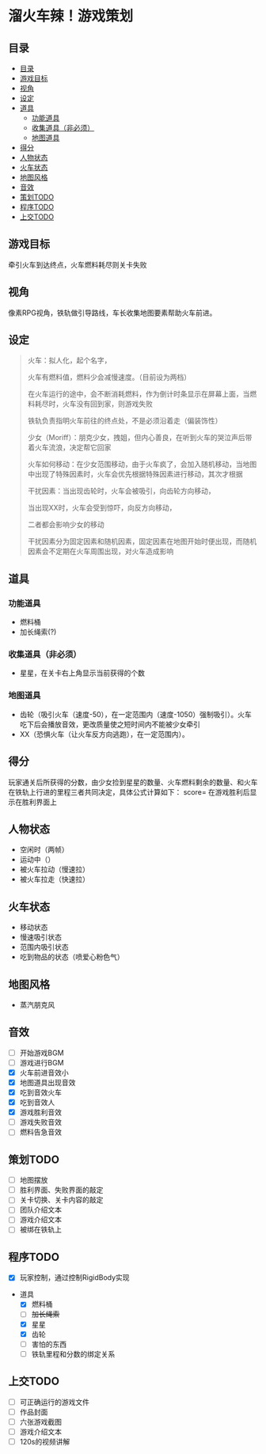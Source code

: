 # **溜火车辣！游戏策划**

## 目录
- [目录](#目录)
- [游戏目标](#游戏目标)
- [视角](#视角)
- [设定](#设定)
- [道具](#道具)
  - [功能道具](#功能道具)
  - [收集道具（非必须）](#收集道具非必须)
  - [地图道具](#地图道具)
- [得分](#得分)
- [人物状态](#人物状态)
- [火车状态](#火车状态)
- [地图风格](#地图风格)
- [音效](#音效)
- [策划TODO](#策划todo)
- [程序TODO](#程序todo)
- [上交TODO](#上交todo)

## 游戏目标

牵引火车到达终点，火车燃料耗尽则关卡失败

## 视角

像素RPG视角，铁轨做引导路线，车长收集地图要素帮助火车前进。

## 设定

> 火车：拟人化，起个名字，
>
> 火车有燃料值，燃料少会减慢速度。（目前设为两档）
>
> 在火车运行的途中，会不断消耗燃料，作为倒计时条显示在屏幕上面，当燃料耗尽时，火车没有回到家，则游戏失败
>
> 铁轨负责指明火车前往的终点处，不是必须沿着走（偏装饰性）
>
> 少女（Moriff）：朋克少女，拽姐，但内心善良，在听到火车的哭泣声后带着火车流浪，决定帮它回家
>
> 火车如何移动：在少女范围移动，由于火车疯了，会加入随机移动，当地图中出现了特殊因素时，火车会优先根据特殊因素进行移动，其次才根据
>
> 干扰因素：当出现齿轮时，火车会被吸引，向齿轮方向移动，
>
> 当出现XX时，火车会受到惊吓，向反方向移动，
>
> 二者都会影响少女的移动
>
> 干扰因素分为固定因素和随机因素，固定因素在地图开始时便出现，而随机因素会不定期在火车周围出现，对火车造成影响

## 道具

### 功能道具

- 燃料桶
- 加长绳索(?)

### 收集道具（非必须）

- 星星，在关卡右上角显示当前获得的个数

### 地图道具

- 齿轮（吸引火车（速度-50），在一定范围内（速度-1050）强制吸引）。火车吃下后会播放音效，更改质量使之短时间内不能被少女牵引
- XX（恐惧火车（让火车反方向逃跑），在一定范围内）。
## 得分
玩家通关后所获得的分数，由少女捡到星星的数量、火车燃料剩余的数量、和火车在铁轨上行进的里程三者共同决定，具体公式计算如下：
score=
在游戏胜利后显示在胜利界面上

## 人物状态

- 空闲时（两帧）
- 运动中（）
- 被火车拉动（慢速拉）
- 被火车拉走（快速拉）

## 火车状态

- 移动状态
- 慢速吸引状态
- 范围内吸引状态
- 吃到物品的状态（喷爱心粉色气）

## 地图风格

- 蒸汽朋克风

## 音效

- [ ] 开始游戏BGM
- [ ] 游戏进行BGM
- [x] 火车前进音效小
- [x] 地图道具出现音效
- [x] 吃到音效火车
- [x] 吃到音效人
- [x] 游戏胜利音效
- [ ] 游戏失败音效
- [ ] 燃料告急音效

## 策划TODO
- [ ] 地图摆放
- [ ] 胜利界面、失败界面的敲定
- [ ] 关卡切换、关卡内容的敲定
- [ ] 团队介绍文本
- [ ] 游戏介绍文本
- [ ] 被绑在铁轨上

## 程序TODO

- [x] 玩家控制，通过控制RigidBody实现
- 道具
  - [x] 燃料桶
  - [ ] ~~加长绳索~~
  - [x] 星星
  - [x] 齿轮
  - [ ] 害怕的东西
  - [ ] 铁轨里程和分数的绑定关系
## 上交TODO

- [ ] 可正确运行的游戏文件
- [ ] 作品封面
- [ ] 六张游戏截图
- [ ] 游戏介绍文本
- [ ] 120s的视频讲解
